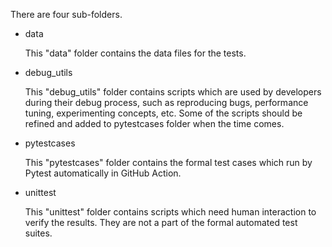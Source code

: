 There are four sub-folders.

- data

    This "data" folder contains the data files for the tests.

- debug_utils

    This "debug_utils" folder contains scripts which are used by developers during their debug process, such as reproducing bugs, performance tuning, experimenting concepts, etc. Some of the scripts should be refined and added to pytestcases folder when the time comes.

- pytestcases

    This "pytestcases" folder contains the formal test cases which run by Pytest automatically in GitHub Action.

- unittest

    This "unittest" folder contains scripts which need human interaction to verify the results. They are not a part of the formal automated test suites.